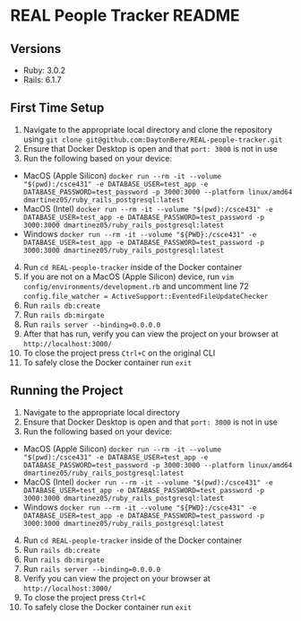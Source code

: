 # REAL People Tracker README

## Versions
- Ruby: 3.0.2
- Rails: 6.1.7

## First Time Setup
1. Navigate to the appropriate local directory and clone the repository using `git clone git@github.com:DaytonBere/REAL-people-tracker.git`
2. Ensure that Docker Desktop is open and that `port: 3000` is not in use
3. Run the following based on your device:
- MacOS (Apple Silicon) `docker run --rm -it --volume "$(pwd):/csce431" -e DATABASE_USER=test_app -e DATABASE_PASSWORD=test_password -p 3000:3000 --platform linux/amd64 dmartinez05/ruby_rails_postgresql:latest`
- MacOS (Intel) `docker run --rm -it --volume "$(pwd):/csce431" -e DATABASE_USER=test_app -e DATABASE_PASSWORD=test_password -p 3000:3000 dmartinez05/ruby_rails_postgresql:latest`
- Windows `docker run --rm -it --volume "${PWD}:/csce431" -e DATABASE_USER=test_app -e DATABASE_PASSWORD=test_password -p 3000:3000 dmartinez05/ruby_rails_postgresql:latest`
4. Run `cd REAL-people-tracker` inside of the Docker container
5. If you are not on a MacOS (Apple Silicon) device, run `vim config/environments/development.rb` and uncomment line 72 `config.file_watcher = ActiveSupport::EventedFileUpdateChecker`
6. Run `rails db:create`
7. Run `rails db:mirgate`
8. Run `rails server --binding=0.0.0.0`
9. After that has run, verify you can view the project on your browser at `http://localhost:3000/`
10. To close the project press `Ctrl+C` on the original CLI
11. To safely close the Docker container run `exit`

## Running the Project
1. Navigate to the appropriate local directory
2. Ensure that Docker Desktop is open and that `port: 3000` is not in use
3. Run the following based on your device:
- MacOS (Apple Silicon) `docker run --rm -it --volume "$(pwd):/csce431" -e DATABASE_USER=test_app -e DATABASE_PASSWORD=test_password -p 3000:3000 --platform linux/amd64 dmartinez05/ruby_rails_postgresql:latest`
- MacOS (Intel) `docker run --rm -it --volume "$(pwd):/csce431" -e DATABASE_USER=test_app -e DATABASE_PASSWORD=test_password -p 3000:3000 dmartinez05/ruby_rails_postgresql:latest`
- Windows `docker run --rm -it --volume "${PWD}:/csce431" -e DATABASE_USER=test_app -e DATABASE_PASSWORD=test_password -p 3000:3000 dmartinez05/ruby_rails_postgresql:latest`
4. Run `cd REAL-people-tracker` inside of the Docker container
5. Run `rails db:create`
6. Run `rails db:mirgate`
7. Run `rails server --binding=0.0.0.0`
8. Verify you can view the project on your browser at `http://localhost:3000/`
9. To close the project press `Ctrl+C` 
10. To safely close the Docker container run `exit`
